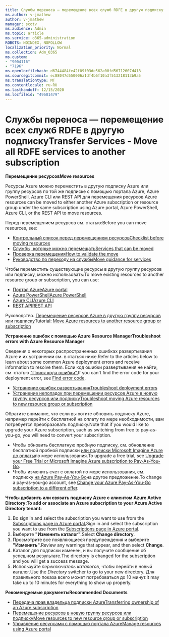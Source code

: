 ```yaml
---
title: Службы переноса — перемещение всех служб RDFE в другую подписку
ms.author: v-jmathew
author: v-jmathew
manager: scotv
ms.audience: Admin
ms.topic: article
ms.service: o365-administration
ROBOTS: NOINDEX, NOFOLLOW
localization_priority: Normal
ms.collection: Adm_O365
ms.custom:
- "9004116"
- "7196"
ms.openlocfilehash: d6744484fe42f09f03de562a00fd56712607d418
ms.sourcegitcommit: ec88047d550006a1df4b6f10a3f513218113b9a5
ms.translationtype: MT
ms.contentlocale: ru-RU
ms.lasthandoff: 12/15/2020
ms.locfileid: "49681479"
---
```

# <a name="transfer-services---move-all-rdfe-services-to-another-subscription"></a><span data-ttu-id="52af1-102">Службы переноса — перемещение всех служб RDFE в другую подписку</span><span class="sxs-lookup"><span data-stu-id="52af1-102">Transfer Services - Move all RDFE services to another subscription</span></span>

<span data-ttu-id="52af1-103">**Перемещение ресурсов**</span><span class="sxs-lookup"><span data-stu-id="52af1-103">**Move resources**</span></span>

<span data-ttu-id="52af1-104">Ресурсы Azure можно переместить в другую подписку Azure или группу ресурсов по той же подписке с помощью портала Azure, Azure PowerShell, Azure CLI или REST API для перемещения ресурсов.</span><span class="sxs-lookup"><span data-stu-id="52af1-104">Azure resources can be moved to either another Azure subscription or resource group under the same subscription using Azure portal, Azure PowerShell, Azure CLI, or the REST API to move resources.</span></span>

<span data-ttu-id="52af1-105">Перед перемещением ресурсов см. статью:</span><span class="sxs-lookup"><span data-stu-id="52af1-105">Before you can move resources, see:</span></span>

- [<span data-ttu-id="52af1-106">Контрольный список перед перемещением ресурсов</span><span class="sxs-lookup"><span data-stu-id="52af1-106">Checklist before moving resources</span></span>](https://docs.microsoft.com/azure/azure-resource-manager/resource-group-move-resources?WT.mc_id=Portal-Microsoft_Azure_Support#checklist-before-moving-resources)
- [<span data-ttu-id="52af1-107">Службы, которые можно перемещать</span><span class="sxs-lookup"><span data-stu-id="52af1-107">Services that can be moved</span></span>](https://docs.microsoft.com/azure/azure-resource-manager/move-support-resources?WT.mc_id=Portal-Microsoft_Azure_Support)
- [<span data-ttu-id="52af1-108">Проверка перемещения</span><span class="sxs-lookup"><span data-stu-id="52af1-108">How to validate the move</span></span>](https://docs.microsoft.com/azure/azure-resource-manager/resource-group-move-resources?WT.mc_id=Portal-Microsoft_Azure_Support#validate-move)
- [<span data-ttu-id="52af1-109">Руководство по переходу на службы</span><span class="sxs-lookup"><span data-stu-id="52af1-109">Move guidance for services</span></span>](https://docs.microsoft.com/azure/azure-resource-manager/move-limitations/app-service-move-limitations?WT.mc_id=Portal-Microsoft_Azure_Support)

<span data-ttu-id="52af1-110">Чтобы переместить существующие ресурсы в другую группу ресурсов или подписку, можно использовать:</span><span class="sxs-lookup"><span data-stu-id="52af1-110">To move existing resources to another resource group or subscription, you can use:</span></span>

- [<span data-ttu-id="52af1-111">Портал Azure</span><span class="sxs-lookup"><span data-stu-id="52af1-111">Azure portal</span></span>](https://docs.microsoft.com/azure/azure-resource-manager/resource-group-move-resources?WT.mc_id=Portal-Microsoft_Azure_Support#use-the-portal)
- [<span data-ttu-id="52af1-112">Azure PowerShell</span><span class="sxs-lookup"><span data-stu-id="52af1-112">Azure PowerShell</span></span>](https://docs.microsoft.com/azure/azure-resource-manager/resource-group-move-resources?WT.mc_id=Portal-Microsoft_Azure_Support#use-azure-powershell)
- [<span data-ttu-id="52af1-113">Azure CLI</span><span class="sxs-lookup"><span data-stu-id="52af1-113">Azure CLI</span></span>](https://docs.microsoft.com/azure/azure-resource-manager/resource-group-move-resources?WT.mc_id=Portal-Microsoft_Azure_Support#use-azure-cli)
- [<span data-ttu-id="52af1-114">REST API</span><span class="sxs-lookup"><span data-stu-id="52af1-114">REST API</span></span>](https://docs.microsoft.com/azure/azure-resource-manager/resource-group-move-resources?WT.mc_id=Portal-Microsoft_Azure_Support#use-rest-api)

<span data-ttu-id="52af1-115">Руководство. [Перемещение ресурсов Azure в другую группу ресурсов или подписку](https://docs.microsoft.com/azure/azure-resource-manager/resource-manager-tutorial-move-resources)</span><span class="sxs-lookup"><span data-stu-id="52af1-115">Tutorial: [Move Azure resources to another resource group or subscription](https://docs.microsoft.com/azure/azure-resource-manager/resource-manager-tutorial-move-resources)</span></span>

<span data-ttu-id="52af1-116">**Устранение ошибок с помощью Azure Resource Manager**</span><span class="sxs-lookup"><span data-stu-id="52af1-116">**Troubleshoot errors with Azure Resource Manager**</span></span>

<span data-ttu-id="52af1-117">Сведения о некоторых распространенных ошибках развертывания Azure и их устранении см. в статьях ниже.</span><span class="sxs-lookup"><span data-stu-id="52af1-117">Refer to the articles below to learn about some common Azure deployment errors and receive information to resolve them.</span></span> <span data-ttu-id="52af1-118">Если код ошибки развертывания не найти, см. статью ["Поиск кода ошибки".](https://docs.microsoft.com/azure/azure-resource-manager/resource-manager-common-deployment-errors?WT.mc_id=Portal-Microsoft_Azure_Support#find-error-code)</span><span class="sxs-lookup"><span data-stu-id="52af1-118">If you can't find the error code for your deployment error, see [Find error code](https://docs.microsoft.com/azure/azure-resource-manager/resource-manager-common-deployment-errors?WT.mc_id=Portal-Microsoft_Azure_Support#find-error-code).</span></span>

- [<span data-ttu-id="52af1-119">Устранение ошибок развертывания</span><span class="sxs-lookup"><span data-stu-id="52af1-119">Troubleshoot deployment errors</span></span>](https://docs.microsoft.com/azure/azure-resource-manager/resource-manager-common-deployment-errors)
- [<span data-ttu-id="52af1-120">Устранение неполадок при перемещении ресурсов Azure в новую группу ресурсов или подписку</span><span class="sxs-lookup"><span data-stu-id="52af1-120">Troubleshoot moving Azure resources to new resource group or subscription</span></span>](https://docs.microsoft.com/azure/azure-resource-manager/troubleshoot-move)

<span data-ttu-id="52af1-121">Обратите внимание, что если вы хотите обновить подписку Azure, например перейти с бесплатной на оплату по мере необходимости, вам потребуется преобразовать подписку.</span><span class="sxs-lookup"><span data-stu-id="52af1-121">Note that if you would like to upgrade your Azure subscription, such as switching from free to pay-as-you-go, you will need to convert your subscription.</span></span>

- <span data-ttu-id="52af1-122">Чтобы обновить бесплатную пробную подписку, см. обновление бесплатной пробной подписки [или подписки Microsoft Imagine Azure до оплаты](https://docs.microsoft.com/azure/billing/billing-upgrade-azure-subscription)по мере использования.</span><span class="sxs-lookup"><span data-stu-id="52af1-122">To upgrade a free trial, see [Upgrade your Free Trial or Microsoft Imagine Azure subscription to Pay-As-You-Go](https://docs.microsoft.com/azure/billing/billing-upgrade-azure-subscription).</span></span>
- <span data-ttu-id="52af1-123">Чтобы изменить счет с оплатой по мере использования, см. подписку [на Azure Pay-As-You-Go](https://docs.microsoft.com/azure/billing/billing-how-to-switch-azure-offer)на другое предложение.</span><span class="sxs-lookup"><span data-stu-id="52af1-123">To change a pay-as-you-go account, see [Change your Azure Pay-As-You-Go subscription to a different offer](https://docs.microsoft.com/azure/billing/billing-how-to-switch-azure-offer).</span></span>

<span data-ttu-id="52af1-124">**Чтобы добавить или связать подписку Azure с клиентом Azure Active Directory:**</span><span class="sxs-lookup"><span data-stu-id="52af1-124">**To add or associate an Azure subscription to your Azure Active Directory tenant:**</span></span>

1. <span data-ttu-id="52af1-125">Во sign in and select the subscription you want to use from the [Subscriptions page in Azure portal.](https://portal.azure.com/#blade/Microsoft_Azure_Billing/SubscriptionsBlade)</span><span class="sxs-lookup"><span data-stu-id="52af1-125">Sign in and select the subscription you want to use from the [Subscriptions page in Azure portal](https://portal.azure.com/#blade/Microsoft_Azure_Billing/SubscriptionsBlade).</span></span>
2. <span data-ttu-id="52af1-126">Выберите **"Изменить каталог".**</span><span class="sxs-lookup"><span data-stu-id="52af1-126">Select **Change directory**.</span></span>
3. <span data-ttu-id="52af1-127">Просмотрите все появляющиеся предупреждения и выберите **"Изменить".**</span><span class="sxs-lookup"><span data-stu-id="52af1-127">Review any warnings that appear, and then select **Change**.</span></span>
4. <span data-ttu-id="52af1-128">Каталог для подписки изменен, и вы получите сообщение об успешном результате.</span><span class="sxs-lookup"><span data-stu-id="52af1-128">The directory is changed for the subscription and you will get a success message.</span></span>
5. <span data-ttu-id="52af1-129">Используйте *переключатель каталогов,* чтобы перейти в новый каталог.</span><span class="sxs-lookup"><span data-stu-id="52af1-129">Use the *Directory* switcher to go to your new directory.</span></span> <span data-ttu-id="52af1-130">Для правильного показа всего может потребоваться до 10 минут.</span><span class="sxs-lookup"><span data-stu-id="52af1-130">It may take up to 10 minutes for everything to show up properly.</span></span>

<span data-ttu-id="52af1-131">**Рекомендуемые документы**</span><span class="sxs-lookup"><span data-stu-id="52af1-131">**Recommended Documents**</span></span>

- [<span data-ttu-id="52af1-132">Передача прав владельца подписки Azure</span><span class="sxs-lookup"><span data-stu-id="52af1-132">Transferring ownership of an Azure subscription</span></span>](https://docs.microsoft.com/azure/billing-subscription-transfer)
- [<span data-ttu-id="52af1-133">Перемещение ресурсов в новую группу ресурсов или подписку</span><span class="sxs-lookup"><span data-stu-id="52af1-133">Move resources to new resource group or subscription</span></span>](https://docs.microsoft.com/azure/azure-resource-manager/resource-group-move-resources)
- [<span data-ttu-id="52af1-134">Управление ресурсами с помощью портала Azure</span><span class="sxs-lookup"><span data-stu-id="52af1-134">Manage resources using Azure portal</span></span>](https://docs.microsoft.com/azure/azure-resource-manager/resource-group-portal)
